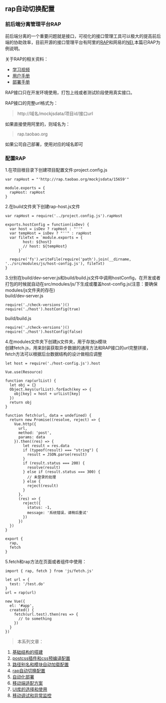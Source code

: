 ## rap自动切换配置

### 前后端分离管理平台RAP
前后端分离的一个重要问题就是接口，可视化的接口管理工具可以极大的提高前后端的协助效率，目前开源的接口管理平台有阿里的[RAP](http://rap.taobao.org)和网易的[NEI](https://nei.netease.com/),本篇已RAP为例说明。

关于RAP的相关资料：

+ [学习视频](http://thx.github.io/RAP/study.html)
+ [用户手册](https://github.com/thx/RAP/wiki/user_manual_cn)
+ [部署手册](https://github.com/thx/RAP/wiki/deploy_manual_cn)

RAP接口只在开发环境使用，打包上线或者测试阶段使用真实接口。

RAP接口的完整url格式为：
> http://域名/mockjsdata/项目id/接口url

如果直接使用阿里的，则域名为：
> rap.taobao.org

如果公司自己部署，使用对应的域名即可

### 配置RAP
1.在项目根目录下创建项目配置文件:project.config.js
```
var rapHost = "'http://rap.taobao.org/mockjsdata/15659'"

module.exports = {
  rapHost: rapHost
}
```

2.在build文件夹下创建rap-host.js文件
```
var rapHost = require('../project.config.js').rapHost

exports.hostConfig = function(isDev) {
  var host = isDev ? rapHost : "''"
  var tempHost = isDev ? "''" : rapHost
  var fileTxt = `module.exports = {
        host: ${host}
        // host: ${tempHost}
      }`

  require('fs').writeFile(require('path').join(__dirname, '../src/modules/js/host-config.js'), fileTxt)
}

```

3.分别在build/dev-server.js和build/build.js文件中调用hostConfig，在开发或者打包的时候就自动在src/modules/js/下生成或覆盖host-config.js(注意：要确保modules/js文件夹的存在)  
build/dev-server.js
```
require('./check-versions')()
require('./host').hostConfig(true)
```
build/build.js
```
require('./check-versions')()
require('./host').hostConfig(false)
```

4.在modules文件夹下创建js文件夹，用于存放js模块  
创建fetch.js，用来封装获取异步数据的通用方法和RAP接口的url完整拼接，fetch方法可以根据后台数据结构的设计做相应调整
```
let host = require('./host-config.js').host

Vue.use(Resource)

function rap(urlList) {
  let obj = {}
  Object.keys(urlList).forEach(key => {
    obj[key] = host + urlList[key]
  })
  return obj
}

function fetch(url, data = undefined) {
  return new Promise((resolve, reject) => {
    Vue.http({
      url,
      method: 'post',
      params: data
    }).then((res) => {
        let result = res.data
        if (typeof(result) === "string") {
          result = JSON.parse(result)
        }
        if (result.status === 200) {
          resolve(result)
        } else if (result.status === 300) {
          // 未登录的处理
        } else {
          reject(result)
        }
      },
      (res) => {
        reject({
          status: -1,
          message: '系统错误，请稍后重试'
        })
      })
  })
}

export {
  rap,
  fetch
}

```

5.fetch和rap方法在页面或者组件中使用：
```
import { rap, fetch } from 'js/fetch.js'

let url = {
  test: '/test.do'
}
url = rap(url)

new Vue({
  el: '#app',
  created() {
    fetch(url.test).then(res => {
      // to something       
    })
  }
})

```

> 本系列文章：

1. <a href="https://github.com/tonyfree/blog/issues/1" target="_blank">基础结构的搭建</a>
2. <a href="https://github.com/tonyfree/blog/issues/2" target="_blank">postcss插件和css预编译配置</a>
3. <a href="https://github.com/tonyfree/blog/issues/3" target="_blank">路径别名和模块自动加载配置</a>
4. <a href="https://github.com/tonyfree/blog/issues/4" target="_blank">rap自动切换配置</a>
5. <a href="https://github.com/tonyfree/blog/issues/5" target="_blank">自动化部署</a>
6. <a href="https://github.com/tonyfree/blog/issues/6" target="_blank">移动端适配方案</a>
7. <a href="https://github.com/tonyfree/blog/issues/7" target="_blank">UI库的选择和使用</a>
8. <a href="https://github.com/tonyfree/blog/issues/8" target="_blank">移动调试和异常监控</a>